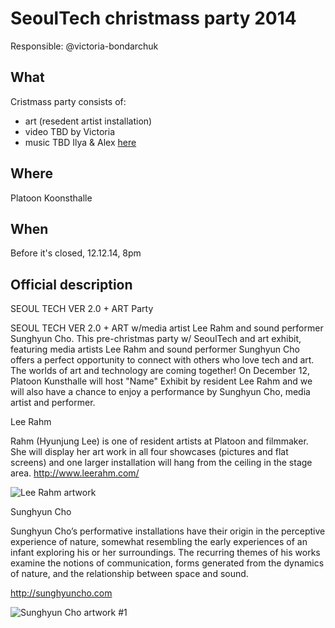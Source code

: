 # SeoulTech christmass party 2014

Responsible: @victoria-bondarchuk

## What
Cristmass party consists of:
 - art (resedent artist installation)
 - video TBD by Victoria
 - music TBD Ilya & Alex [here](music-playlist.md)

## Where
Platoon Koonsthalle

## When
Before it's closed, 12.12.14, 8pm


## Official description
SEOUL TECH VER 2.0  + ART Party

SEOUL TECH VER 2.0 + ART w/media artist Lee Rahm and sound performer Sunghyun Cho.
This pre-christmas party w/ SeoulTech and art exhibit, featuring media artists Lee Rahm and sound performer Sunghyun Cho offers a perfect opportunity to connect with others who love tech and art. 
The worlds of art and technology are coming together! On December 12, Platoon Kunsthalle will host "Name" Exhibit by resident  Lee Rahm and we will also have a chance to enjoy a performance by Sunghyun Cho, media artist and performer. 

<poster>




Lee Rahm

Rahm (Hyunjung Lee) is one of resident artists at Platoon and filmmaker. She will display her art work in all four showcases (pictures and flat screens) and one larger installation will hang from the ceiling in the stage area. 
http://www.leerahm.com/


![Lee Rahm artwork](http://static.wixstatic.com/media/53315f_58719342ebe544acbf9e977cc4744f0c.png_1024)





Sunghyun Cho

Sunghyun Choʼs performative installations have their origin in the perceptive experience of nature, somewhat resembling the early experiences of an infant exploring his or her surroundings. The recurring themes of his works examine the notions of communication, forms generated from the dynamics of nature, and the relationship between space and sound.

http://sunghyuncho.com 

![Sunghyun Cho artwork #1](http://3.bp.blogspot.com/-GDtRQdvKAPk/UWHxnRSKW4I/AAAAAAAACEw/2c78wQb__2k/s1600/1_830*306%25281%2529.jpg)







